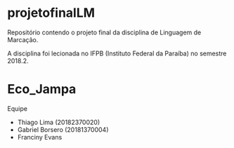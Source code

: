 # projetofinalLM

Repositório contendo o projeto final da disciplina de Linguagem de Marcação.

A disciplina foi lecionada no IFPB (Instituto Federal da Paraíba) no semestre 2018.2.

# Eco_Jampa

Equipe
- Thiago Lima (20182370020)
- Gabriel Borsero (20181370004)
- Franciny Evans
